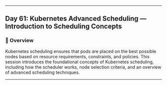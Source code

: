 ﻿---

## Day 61: Kubernetes Advanced Scheduling — Introduction to Scheduling Concepts

### 📘 Overview

Kubernetes scheduling ensures that pods are placed on the best possible nodes based on resource requirements, constraints, and policies. This session introduces the foundational concepts of Kubernetes scheduling, including how the scheduler works, node selection criteria, and an overview of advanced scheduling techniques.

---

